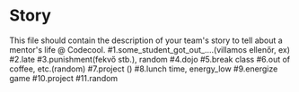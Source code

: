 # Story

This file should contain the description of your team's story to tell about a mentor's life @ Codecool.
#1.some_student_got_out_....(villamos ellenőr, ex)
#2.late
#3.punishment(fekvő stb.), random 
#4.dojo
#5.break class
#6.out of coffee, etc.(random)
#7.project ()
#8.lunch time, energy_low
#9.energize game
#10.project
#11.random
